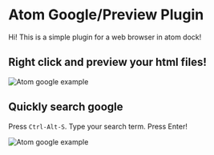 # Atom Google/Preview Plugin

Hi! This is a simple plugin for a web browser in atom dock! 

## Right click and preview your html files!

![Atom google example](https://raw.githubusercontent.com/sean-codes/atom-google/master/example2.gif?v=4)

## Quickly search google

Press `Ctrl-Alt-S`. Type your search term. Press Enter!

![Atom google example](https://github.com/sean-codes/atom-google/blob/08e8f2286a43e9bef27100825d26aecf003ebd06/example.gif?raw=true)

